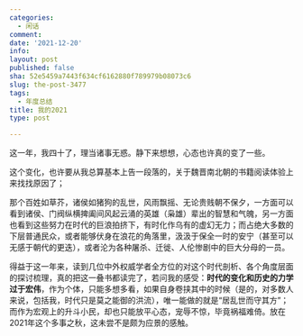 ```yaml
---
categories:
  - 闲话
comment: 
date: '2021-12-20'
info: 
layout: post
published: false
sha: 52e5459a7443f634cf6162880f789979b08073c6
slug: the-post-3477
tags:
  - 年度总结
title: 我的2021
type: post

---
```

这一年，我四十了，理当诸事无惑。静下来想想，心态也许真的变了一些。

这个变化，也许要从我总算基本上告一段落的，关于魏晋南北朝的书籍阅读体验上来找找原因了；

那个百姓如草芥，诸侯如猪狗的乱世，风雨飘摇、无论贵贱朝不保夕，一方面可以看到诸侯、门阀纵横捭阖间风起云涌的英雄（枭雄）辈出的智慧和气魄，另一方面也看到这些努力在时代的巨浪拍挤下，有时化作乌有的虚幻无力；而占绝大多数的下层普通民众，或者能够伏身在浪花的角落里，汲汲于保全一时的安宁（甚至可以无感于朝代的更迭），或者沦为各种屠杀、迁徙、人伦惨剧中的巨大分母的一员。

得益于这一年来，读到几位中外权威学者全方位的对这个时代剖析、各个角度层面的探讨梳理，真的把这一叠书都读完了，若问我的感受：**时代的变化和历史的力学过于宏伟**，作为个体，只能多想多看，如果自身卷挟其中的时候（是的，对多数人来说，包括我，时代只是莫之能御的洪流），唯一能做的就是“居乱世而守其方”；而作为宏观上的升斗小民，却也只能放平心态，宠辱不惊，毕竟祸福难倚。放在2021年这个多事之秋，这未尝不是颇为应景的感触。

